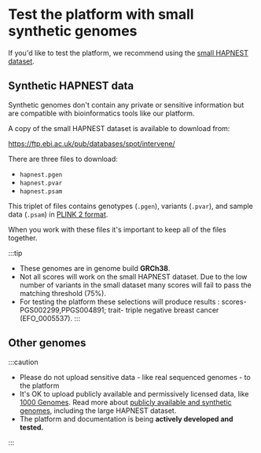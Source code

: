 # Test the platform with small synthetic genomes

If you'd like to test the platform, we recommend using the [small HAPNEST dataset](https://pubmed.ncbi.nlm.nih.gov/37647640/).

## Synthetic HAPNEST data

Synthetic genomes don't contain any private or sensitive information but are compatible with bioinformatics tools like our platform.

A copy of the small HAPNEST dataset is available to download from:

https://ftp.ebi.ac.uk/pub/databases/spot/intervene/

There are three files to download:

* `hapnest.pgen`
* `hapnest.pvar`
* `hapnest.psam`

This triplet of files contains genotypes (`.pgen`), variants (`.pvar`), and sample data (`.psam`) in [PLINK 2 format](https://www.cog-genomics.org/plink/2.0/).

When you work with these files it's important to keep all of the files together.

:::tip
* These genomes are in genome build **GRCh38**.
* Not all scores will work on the small HAPNEST dataset. Due to the low number of variants in the small dataset many scores will fail to pass the matching threshold (75%).
* For testing the platform these selections will produce results : scores- PGS002299,PPGS004891; trait- triple negative breast cancer (EFO_0005537). 
:::

## Other genomes

:::caution

* Please do not upload sensitive data - like real sequenced genomes - to the platform
* It's OK to upload publicly available and permissively licensed data, like [1000 Genomes](https://www.cog-genomics.org/plink/2.0/resources). Read more about [publicly available and synthetic genomes](https://methods.geneticscores.org/tutorials/synthetic.html), including the large HAPNEST dataset.
* The platform and documentation is being **actively developed and tested.**

:::

